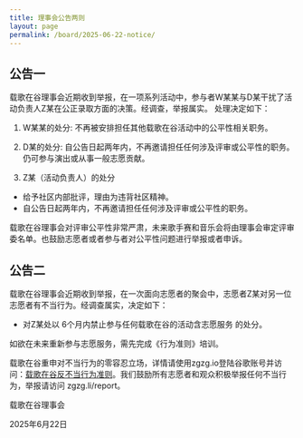 ```yaml
---
title: 理事会公告两则
layout: page
permalink: /board/2025-06-22-notice/
---
```


## 公告一

载歌在谷理事会近期收到举报，在一项系列活动中，参与者W某某与D某干扰了活动负责人Z某在公正录取方面的决策。经调查，举报属实。
处理决定如下：

1. W某某的处分: 不再被安排担任其他载歌在谷活动中的公平性相关职务。

2. D某的处分: 自公告日起两年内，不再邀请担任任何涉及评审或公平性的职务。仍可参与演出或从事一般志愿贡献。

3. Z某（活动负责人）的处分


- 给予社区内部批评，理由为违背社区精神。
- 自公告日起两年内，不再邀请担任任何涉及评审或公平性的职务。

载歌在谷理事会对评审公平性非常严肃，未来歌手赛和音乐会将由理事会审定评审委名单。也鼓励志愿者或者参与者对公平性问题进行举报或者申诉。

## 公告二

载歌在谷理事会近期收到举报，在一次面向志愿者的聚会中，志愿者Z某对另一位志愿者有不当行为。经调查属实，决定如下：

- 对Z某处以 6个月内禁止参与任何载歌在谷的活动含志愿服务 的处分。

如欲在未来重新参与志愿服务，需先完成《行为准则》培训。

载歌在谷重申对不当行为的零容忍立场，详情请使用zgzg.io登陆谷歌账号并访问：[载歌在谷反不当行为准则](https://zgzg.li/anti-harrassment-bylaw)。我们鼓励所有志愿者和观众积极举报任何不当行为，举报请访问 zgzg.li/report。

载歌在谷理事会

2025年6月22日
